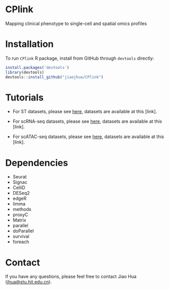 # CPlink
Mapping clinical phenotype to single-cell and spatial omics profiles 

# Installation
To run ``CPlink`` R package, install from GitHub through ``devtools`` directly:
```R
install.packages('devtools')
library(devtools)
devtools::install_github("jiaojhua/CPlink")
```

# Tutorials

* For ST datasets, please see [here](https://github.com/jiaojhua/CPlink/blob/main/Tutorial/Tutorial-ST.ipynb), datasets are available at this [link].

* For scRNA-seq datasets, please see [here](https://github.com/jiaojhua/CPlink/blob/main/Tutorial/Tutorial-scRNA-seq.ipynb), datasets are available at this [link].

* For scATAC-seq datasets, please see [here](https://github.com/jiaojhua/CPlink/blob/main/Tutorial/Tutorial-scATAC-seq.ipynb), datasets are available at this [link].

# Dependencies
- Seurat
- Signac
- CelliD
- DESeq2
- edgeR
- limma
- methods
- proxyC
- Matrix
- parallel
- doParallel
- survival
- foreach

# Contact
If you have any questions, please feel free to contact Jiao Hua (jhua@stu.hit.edu.cn).
